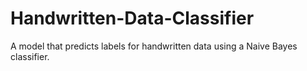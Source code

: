 # Handwritten-Data-Classifier
A model that predicts labels for handwritten data using a Naive Bayes classifier.

